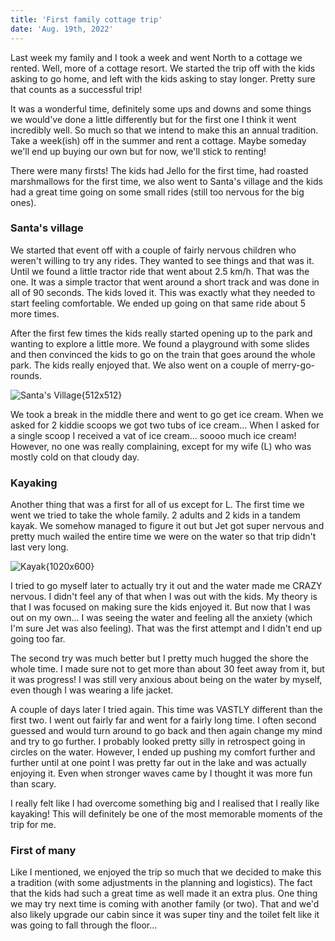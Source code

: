 ```yaml
---
title: 'First family cottage trip'
date: 'Aug. 19th, 2022'
---
```


Last week my family and I took a week and went North to a cottage we rented. Well, more of a cottage resort. We started the trip off with the kids asking to go home, and left with the kids asking to stay longer. Pretty sure that counts as a successful trip!

It was a wonderful time, definitely some ups and downs and some things we would've done a little differently but for the first one I think it went incredibly well. So much so that we intend to make this an annual tradition. Take a week(ish) off in the summer and rent a cottage. Maybe someday we'll end up buying our own but for now, we'll stick to renting!

There were many firsts! The kids had Jello for the first time, had roasted marshmallows for the first time, we also went to Santa's village and the kids had a great time going on some small rides (still too nervous for the big ones).

### Santa's village

We started that event off with a couple of fairly nervous children who weren't willing to try any rides. They wanted to see things and that was it. Until we found a little tractor ride that went about 2.5 km/h. That was the one. It was a simple tractor that went around a short track and was done in all of 90 seconds. The kids loved it. This was exactly what they needed to start feeling comfortable. We ended up going on that same ride about 5 more times. 

After the first few times the kids really started opening up to the park and wanting to explore a little more. We found a playground with some slides and then convinced the kids to go on the train that goes around the whole park. The kids really enjoyed that. We also went on a couple of merry-go-rounds. 

![Santa's Village{512x512}](/blog/santas-village.png)

We took a break in the middle there and went to go get ice cream. When we asked for 2 kiddie scoops we got two tubs of ice cream... When I asked for a single scoop I received a vat of ice cream... soooo much ice cream! However, no one was really complaining, except for my wife (L) who was mostly cold on that cloudy day.

### Kayaking

Another thing that was a first for all of us except for L. The first time we went we tried to take the whole family. 2 adults and 2 kids in a tandem kayak. We somehow managed to figure it out but Jet got super nervous and pretty much wailed the entire time we were on the water so that trip didn't last very long. 

![Kayak{1020x600}](/blog/kayak.png)

I tried to go myself later to actually try it out and the water made me CRAZY nervous. I didn't feel any of that when I was out with the kids. My theory is that I was focused on making sure the kids enjoyed it. But now that I was out on my own... I was seeing the water and feeling all the anxiety (which I'm sure Jet was also feeling). That was the first attempt and I didn't end up going too far. 

The second try was much better but I pretty much hugged the shore the whole time. I made sure not to get more than about 30 feet away from it, but it was progress! I was still very anxious about being on the water by myself, even though I was wearing a life jacket.

A couple of days later I tried again. This time was VASTLY different than the first two. I went out fairly far and went for a fairly long time. I often second guessed and would turn around to go back and then again change my mind and try to go further. I probably looked pretty silly in retrospect going in circles on the water. However, I ended up pushing my comfort further and further until at one point I was pretty far out in the lake and was actually enjoying it. Even when stronger waves came by I thought it was more fun than scary. 

I really felt like I had overcome something big and I realised that I really like kayaking! This will definitely be one of the most memorable moments of the trip for me.

### First of many

Like I mentioned, we enjoyed the trip so much that we decided to make this a tradition (with some adjustments in the planning and logistics). The fact that the kids had such a great time as well made it an extra plus. One thing we may try next time is coming with another family (or two). That and we'd also likely upgrade our cabin since it was super tiny and the toilet felt like it was going to fall through the floor...

